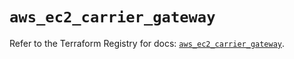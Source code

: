 # `aws_ec2_carrier_gateway`

Refer to the Terraform Registry for docs: [`aws_ec2_carrier_gateway`](https://registry.terraform.io/providers/hashicorp/aws/6.12.0/docs/resources/ec2_carrier_gateway).
